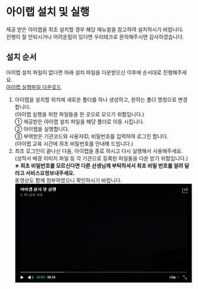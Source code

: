 # 아이랩 설치 및 실행

제공 받은 아이랩을 최초 설치할 경우 해당 매뉴얼을 참고하여 설치하시기 바랍니다.  
진행이 잘 안되시거나 어려운점이 있다면 우리테크로 문의해주시면 감사하겠습니다.  

## 설치 순서

아이랩 설치 파일이 없다면 아래 설치 파일을 다운받으신 이후에 순서대로 진행해주세요.  
[아이랩 실행파일 다운로드](https://github.com/wooritech/ilab-user-manual/raw/master/assets/iLabApp.zip)

1. 아이랩을 설치할 위치에 새로운 폴더를 하나 생성하고, 원하는 폴더 명칭으로 변경합니다.  
(아이랩 실행을 위한 파일들을 한 곳으로 모으기 위함입니다.)  
① 제공받은 아이랩 설치 파일을 해당 폴더로 이동 시킵니다.  
② 아이랩을 실행합니다.  
③ 부여받은 기관코드와 사용자ID, 비밀번호를 입력하여 로그인 합니다.  
(아이랩 교육 시간에 최초 비밀번호를 안내해 드립니다.)  
1. 최초 로그인이 끝나신 다음, 아이랩을 종료 하시고 다시 실행해서 사용해주세요.  
(성적서 배경 이미지 파일 등 각 기관으로 등록된 파일들을 다운 받기 위함입니다.)  
**※ 최초 비밀번호를 모르신다면 다른 선생님께 부탁하셔서 최초 비밀 번호를 알려 달라고 서비스요청보내주세요.**  
동영상도 함께 첨부하였으니 확인하시기 바랍니다.
[![](/assets/000공통기능/설치동영상01.png)](http://serviceapi.nmv.naver.com/flash/convertIframeTag.nhn?vid=820A56D9E287C9EB9D1A6B9438F8028AAF5E&outKey=V126cc34305660a65f77f675b389fa5c322ed114afd78585c3664675b389fa5c322ed&width=544&height=306)